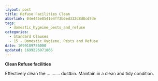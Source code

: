 ```yaml
---
layout: post
title: Refuse Facilities Clean
abbrlink: 04e445e8541e4ff3b6ed332d8d8cd7de
tags:
  - domestic_hygeine_pests_and_refuse
categories:
  - Standard Clauses
  - 15 - Domestic Hygiene, Pests and Refuse
date: 1699189756000
updated: 1699226971866
---
```


**Clean Refuse facilities**

Effectively clean the ........... dustbin. Maintain in a clean and tidy condition.
